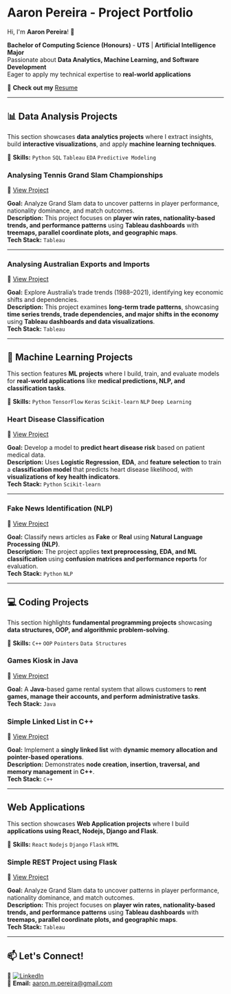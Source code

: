 # Aaron Pereira - Project Portfolio  

Hi, I'm **Aaron Pereira**! 👋  

 **Bachelor of Computing Science (Honours)** - **UTS** | **Artificial Intelligence Major**  
 Passionate about **Data Analytics, Machine Learning, and Software Development**  
 Eager to apply my technical expertise to **real-world applications**  

🔗 **Check out my** [Resume](/Resume.pdf)  

---

## 📊 Data Analysis Projects  

This section showcases **data analytics projects** where I extract insights, build **interactive visualizations**, and apply **machine learning techniques**.  

📌 **Skills:** `Python` `SQL` `Tableau` `EDA` `Predictive Modeling`  

### Analysing Tennis Grand Slam Championships  
🔗 [View Project](https://github.com/Aaron-Pereira/Data-Analysis-Projects/blob/50c245d232af1f01692f4eae2285207f7f2ff4c2/Analysing%20Tennis%20Grand%20Slam%20Championships.pdf)  

**Goal:** Analyze Grand Slam data to uncover patterns in player performance, nationality dominance, and match outcomes.  
**Description:** This project focuses on **player win rates, nationality-based trends, and performance patterns** using **Tableau dashboards** with **treemaps, parallel coordinate plots, and geographic maps**.  
**Tech Stack:** `Tableau`  

---

### Analysing Australian Exports and Imports  
🔗 [View Project](https://github.com/Aaron-Pereira/Data-Analysis-Projects/blob/143d3cfae95acce4d3dc3762ef17be2b180c03bf/Analysing%20Australia%20Exports%20and%20Imports.pdf)  

**Goal:** Explore Australia’s trade trends (1988–2021), identifying key economic shifts and dependencies.  
**Description:** This project examines **long-term trade patterns**, showcasing **time series trends, trade dependencies, and major shifts in the economy** using **Tableau dashboards and data visualizations**.  
**Tech Stack:** `Tableau`  

---

## 🤖 Machine Learning Projects  

This section features **ML projects** where I build, train, and evaluate models for **real-world applications** like **medical predictions, NLP, and classification tasks**.  

📌 **Skills:** `Python` `TensorFlow` `Keras` `Scikit-learn` `NLP` `Deep Learning`  

### Heart Disease Classification  
🔗 [View Project](https://github.com/Aaron-Pereira/Machine-Learning-Projects/blob/960387af930679d6efda83ba4b15815a808b020f/Heart%20Disease%20Classification/Heart_Disease_Classification.ipynb)  

**Goal:** Develop a model to **predict heart disease risk** based on patient medical data.  
**Description:** Uses **Logistic Regression**, **EDA**, and **feature selection** to train a **classification model** that predicts heart disease likelihood, with **visualizations of key health indicators**.  
**Tech Stack:** `Python` `Scikit-learn`  

---

### Fake News Identification (NLP)  
🔗 [View Project](https://github.com/Aaron-Pereira/Machine-Learning-Projects/blob/5c11e2e57bc8a8aff6ee8cda50ad541873f23419/Fake%20News%20Identification%20NLP/Fake%20vs%20Real%20News.ipynb)  

**Goal:** Classify news articles as **Fake** or **Real** using **Natural Language Processing (NLP)**.  
**Description:** The project applies **text preprocessing, EDA, and ML classification** using **confusion matrices and performance reports** for evaluation.  
**Tech Stack:** `Python` `NLP`  

---

## 💻 Coding Projects  

This section highlights **fundamental programming projects** showcasing **data structures, OOP, and algorithmic problem-solving**.  

📌 **Skills:** `C++` `OOP` `Pointers` `Data Structures`  

### Games Kiosk in Java  
🔗 [View Project](https://github.com/Aaron-Pereira/Coding-Projects/tree/3e9de4f1110a0d26927d18819ebffea8097b7c91/Games%20Kiosk)  

**Goal:** A **Java**-based game rental system that allows customers to **rent games, manage their accounts, and perform administrative tasks**.   
**Tech Stack:** `Java`  

### Simple Linked List in C++  
🔗 [View Project](https://github.com/Aaron-Pereira/Coding-Projects/blob/61554ecbfb61064b36c0cd7a68290067e7099e74/LinkedList/Simple-LinkedList-Concept.cpp)  

**Goal:** Implement a **singly linked list** with **dynamic memory allocation and pointer-based operations**.  
**Description:** Demonstrates **node creation, insertion, traversal, and memory management** in **C++**.  
**Tech Stack:** `C++`  

---

##  Web Applications  

This section showcases **Web Application projects** where I build **applications using React, Nodejs, Django and Flask**.  

📌 **Skills:** `React` `Nodejs` `Django` `Flask` `HTML`  

### Simple REST Project using Flask
🔗 [View Project](https://github.com/Aaron-Pereira/Data-Analysis-Projects/blob/50c245d232af1f01692f4eae2285207f7f2ff4c2/Analysing%20Tennis%20Grand%20Slam%20Championships.pdf)  

**Goal:** Analyze Grand Slam data to uncover patterns in player performance, nationality dominance, and match outcomes.  
**Description:** This project focuses on **player win rates, nationality-based trends, and performance patterns** using **Tableau dashboards** with **treemaps, parallel coordinate plots, and geographic maps**.  
**Tech Stack:** `Tableau`  

---

## 📫 Let's Connect!  

💼 [![LinkedIn](https://img.shields.io/badge/LinkedIn-Connect-blue?style=flat&logo=linkedin)](https://linkedin.com/in/aaronpereira22)  
📧 **Email:** aaron.m.pereira@gmail.com  
 

